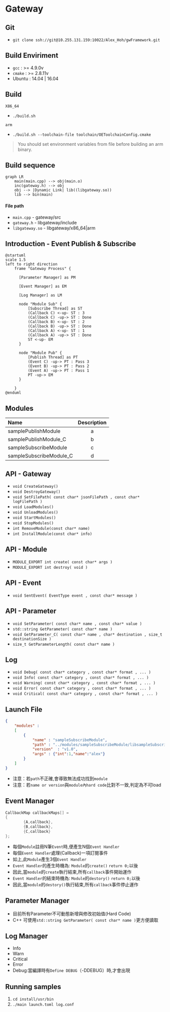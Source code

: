 
# Gateway

<!-- slide -->

## Git
- `git clone ssh://git@10.255.131.159:10022/Alex_Hoh/gwFramework.git`

<!-- slide -->

## Build Enviriment
- `gcc` : >= 4.9.0v
- `cmake` : >= 2.8.11v
- Ubuntu : 14.04 | 16.04

<!-- slide -->

## Build
`X86_64`
- `./build.sh`

`arm`
- `./build.sh --toolchain-file toolchain/OEToolchainConfig.cmake`
> You should set environment variables from file before building an arm binary.

<!-- slide -->

## Build sequence
``` mermaid
graph LR
    main(main.cpp) --> obj(main.o)
    inc(gateway.h) --> obj
    obj --> |Dynamic Link| lib((libgateway.so))
    lib --> bin(main)
```
#### File path
- `main.cpp` - gateway/src
- `gateway.h` - libgateway/include
- `libgateway.so` - libgateway/x86_64|arm


<!-- slide id:"big"-->

## Introduction - Event Publish & Subscribe
``` puml
@startuml
scale 1.5
left to right direction
    frame "Gateway Process" {

      [Parameter Manager] as PM

      [Event Manager] as EM

      [Log Manager] as LM

      node "Module Sub" {
          [Subscribe Thread] as ST
          (Callback C) <-up- ST : 3
          (Callback C) -up-> ST : Done
          (Callback B) <-up- ST : 2
          (Callback B) -up-> ST : Done
          (Callback A) <-up- ST : 1
          (Callback A) -up-> ST : Done
          ST <-up- EM
      }

      node "Module Pub" {
          [Publish Thread] as PT
          (Event C) -up-> PT : Pass 3
          (Event B) -up-> PT : Pass 2
          (Event A) -up-> PT : Pass 1
          PT -up-> EM
      }

    }
@enduml
```

<!-- slide id:"big"-->

## Modules
| Name | Description |
| :--- | :----: |
| samplePublishModule | a |
| samplePublishModule_C    | b      |
| sampleSubscribeModule | c |
| sampleSubscribeModule_C    | d      |

<!-- slide -->

## API - Gateway
- `void CreateGateway()`
- `void DestroyGateway()`
- `void SetFilePath( const char* jsonFilePath , const char* logFilePath )`
- `void LoadModules()`
- `void UnloadModules()`
- `void StartModules()`
- `void StopModules()`
- `int RemoveModule(const char* name)`
- `int InstallModule(const char* info)`

<!-- slide -->

## API - Module
- `MODULE_EXPORT int create( const char* args )`
- `MODULE_EXPORT int destroy( void )`

<!-- slide -->

## API - Event
- `void SentEvent( EventType event , const char* message )`

<!-- slide -->

## API - Parameter
- `void SetParameter( const char* name , const char* value )`
- `std::string GetParameter( const char* name )`
- `void GetParameter_C( const char* name , char* destination , size_t destinationSize )`
- `size_t GetParameterLength( const char* name )`

<!-- slide -->

## Log
- `void Debug( const char* category , const char* format , ... )`
- `void Info( const char* category , const char* format , ... )`
- `void Warning( const char* category , const char* format , ... )`
- `void Error( const char* category , const char* format , ... )`
- `void Critical( const char* category , const char* format , ... )`

<!-- slide -->

## Launch File
``` json
{
    "modules" :
    [
        {
            "name" : "sampleSubscribeModule",
            "path" : "../modules/sampleSubscribeModule/libsampleSubscribeModule.so",
            "version"  : "v1.0",
            "args" : {"int":1,"name":"alex"}
        }
    ]
}
```
- 注意：若`path`不正確,會導致無法成功找到`module`
- 注意：若`name or version`與`module內hard code`比對不一致,判定為不可load

<!-- slide -->

## Event Manager
``` C
CallbackMap callbackMaps[] =
{
		{A,callback},
		{B,callback},
		{C,callback}
};
```
- 每個`Module`註冊N筆`Event`時,便產生N個`Event Handler`
- 每個`Event Handler`處理(Callback)一項訂閱事件
- 如上,此`Module`產生3個`Event Handler`
- `Event Handler`的產生時機為: `Module`的`create()` `return 0;`以後
- 因此,當`module`的`create`執行結束,所有`callback`事件開始運作
- `Event Handler`的結束時機為: `Module`的`destory()` `return 0;`以後
- 因此,當`module`的`destory()`執行結束,所有`callback`事件停止運作

<!-- slide -->

## Parameter Manager
- 目前所有Parameter不可動態新增與修改初始值(Hard Code)
- C++ 可使用`std::string GetParameter( const char* name )`更方便讀取

<!-- slide -->

## Log Manager
- Info
- Warn
- Critical
- Error
- Debug:當編譯時有`Define DEBUG`（-DDEBUG）時,才會出現

<!-- slide -->

## Running samples
1. `cd install/usr/bin`
2. `./main launch.toml log.conf`
